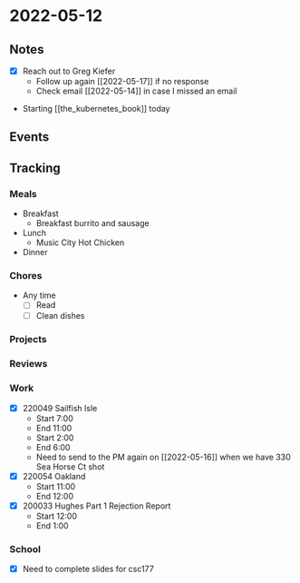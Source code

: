 # 2022-05-12
## Notes
- [x] Reach out to Greg Kiefer
	- Follow up again [[2022-05-17]] if no response
	- Check email [[2022-05-14]] in case I missed an email
- Starting [[the_kubernetes_book]] today

## Events

## Tracking
### Meals
- Breakfast
	- Breakfast burrito and sausage
- Lunch
	- Music City Hot Chicken
- Dinner

### Chores
- Any time
	- [ ] Read
	- [ ] Clean dishes

### Projects

### Reviews

### Work
- [x] 220049 Sailfish Isle
	- Start 7:00
	- End 11:00
	- Start 2:00
	- End 6:00
	- Need to send to the PM again on [[2022-05-16]] when we have 330 Sea Horse Ct shot
- [x] 220054 Oakland
	- Start 11:00
	- End 12:00
- [x] 200033 Hughes Part 1 Rejection Report
	- Start 12:00
	- End 1:00

### School
- [x] Need to complete slides for csc177